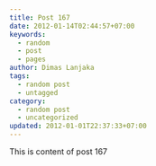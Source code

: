 ```yaml
---
title: Post 167
date: 2012-01-14T02:44:57+07:00
keywords:
  - random
  - post
  - pages
author: Dimas Lanjaka
tags:
  - random post
  - untagged
category:
  - random post
  - uncategorized
updated: 2012-01-01T22:37:33+07:00
---
```

This is content of post 167